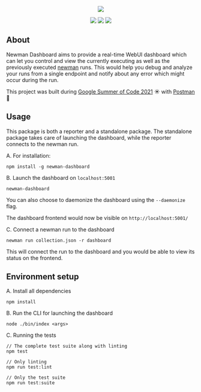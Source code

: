 <p align="center">
    <img src="https://socialify.git.ci/elit-altum/newman-dashboard/image?description=1&font=KoHo&forks=1&language=1&owner=1&pattern=Plus&pulls=1&stargazers=1&theme=Light">
</p>

<p align="center">
    <img src="https://img.shields.io/badge/built%20with-JavaScript-green?style=flat-square&logo=node.js">
    <img src="https://img.shields.io/badge/built%20for-newman-orange?style=flat-square&logo=postman">
    <img src="https://img.shields.io/badge/version-0.0.1-blue?style=flat-square">
</p>

## About

Newman Dashboard aims to provide a real-time WebUI dashboard which can let you control and view the currently executing as well as the previously executed [newman](https://github.com/postmanlabs/newman) runs. This would help you debug and analyze your runs from a single endpoint and notify about any error which might occur during the run.

This project was built during [Google Summer of Code 2021](https://summerofcode.withgoogle.com/projects/#5547391014404096) ☀️ with [Postman](https://github.com/postmanlabs) 🚀

## Usage

This package is both a reporter and a standalone package. The standalone package takes care of launching the dashboard, while the reporter connects to the newman run.

A. For installation:

```
npm install -g newman-dashboard
```

B. Launch the dashboard on `localhost:5001`

```
newman-dashboard
```

You can also choose to daemonize the dashboard using the `--daemonize` flag.

The dashboard frontend would now be visible on `http://localhost:5001/`

C. Connect a newman run to the dashboard

```
newman run collection.json -r dashboard
```

This will connect the run to the dashboard and you would be able to view its status on the frontend.

## Environment setup

A. Install all dependencies

```
npm install
```

B. Run the CLI for launching the dashboard

```
node ./bin/index <args>
```

C. Running the tests

```
// The complete test suite along with linting
npm test

// Only linting
npm run test:lint

// Only the test suite
npm run test:suite
```
